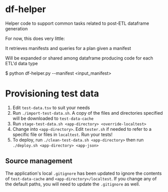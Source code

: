 
# df-helper 

Helper code to support common tasks related to post-ETL dataframe generation

For now, this does very little:

It retrieves manifests and queries for a plan given a manifest

Will be expanded or shared among dataframe producing code for each ETL'd data type

$ python df-helper.py --manifest <input_manifest>

# Provisioning test data

1. Edit `test-data.tsv` to suit your needs
2. Run `./import-test-data.sh`. A copy of the files and directories specified will be downloaded to `test-data-cache`
3. Run `stage-test-data.sh <app-directory> <override-localtest>`
4. Change into `<app-directory>`. Edit `tester.sh` if needed to refer to a specific file or files in `localtest`. Run your tests!
5. To deploy, run `./clean-test-data.sh <app-directory>` then run `./deploy.sh <app-directory> <app-json>`

## Source management

The application's local `.gitignore` has been updated to ignore the contents of `test-data-cache` and `<app-directory>/localtest`. If you change any of the default paths, you will need to update the `.gitignore` as well. 

